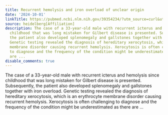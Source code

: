 ```yaml
---
title: Recurrent hemolysis and iron overload of unclear origin
date: '2024-10-01'
linkTitle: https://pubmed.ncbi.nlm.nih.gov/39354234/?utm_source=curl&utm_medium=rss&utm_campaign=pubmed-2&utm_content=1FakS-2QOkCT8HsMOQP1bCRQ4YzyumYOmxmF0moLsQ3dFB1E9V&fc=20220326224207&ff=20241002181159&v=2.18.0.post9+e462414
source: heidelberg[Affiliation]
description: The case of a 33-year-old male with recurrent icterus and hemolysis since
  childhood that was long mistaken for Gilbert disease is presented. Subsequently,
  the patient also developed splenomegaly and gallstones together with iron overload.
  Genetic testing revealed the diagnosis of hereditary xerocytosis, which is an erythrocyte
  membrane disorder causing recurrent hemolysis. Xerocytosis is often challenging
  to diagnose and the frequency of the condition might be underestimated as there
  are ...
disable_comments: true
---
```

The case of a 33-year-old male with recurrent icterus and hemolysis since childhood that was long mistaken for Gilbert disease is presented. Subsequently, the patient also developed splenomegaly and gallstones together with iron overload. Genetic testing revealed the diagnosis of hereditary xerocytosis, which is an erythrocyte membrane disorder causing recurrent hemolysis. Xerocytosis is often challenging to diagnose and the frequency of the condition might be underestimated as there are ...